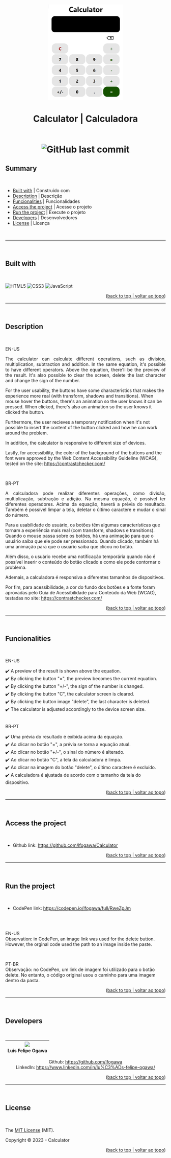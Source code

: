 
<h1 align="center">
    <img src="img.png" width="auto" height="300" alt="Chronometer by Luís Felipe Ogawa"></img><br><br>
    Calculator | Calculadora

<br>
<br>

![GitHub last commit](https://img.shields.io/github/last-commit/lfogawa/Calculator)

</h1>

## Summary
<br>

* [Built with](#built-with) | Construído com
* [Description](#description) | Descrição
* [Funcionalities](#funcionalities) | Funcionalidades
* [Access the project](#access-the-project) | Acesse o projeto
* [Run the project](#run-the-project) | Execute o projeto
* [Developers](#developers) | Desenvolvedores
* [License](#license) | Licença

<br>

---

<br>

## Built with

<br>

![HTML5](https://img.shields.io/badge/html5-%23E34F26.svg?style=for-the-badge&logo=html5&logoColor=white)
![CSS3](https://img.shields.io/badge/css3-%231572B6.svg?style=for-the-badge&logo=css3&logoColor=white)
![JavaScript](https://img.shields.io/badge/javascript-%23323330.svg?style=for-the-badge&logo=javascript&logoColor=%23F7DF1E)
<br>

<p align="right">(<a href="#summary">back to top | voltar ao topo</a>)</p>

---

<br>

## Description
<br>
<p>
  EN-US
</p>

<p align="justify">
  The calculator can calculate different operations, such as division, multiplication, subtraction and addition. In the same equation, it's possible to have different operators. Above the equation, there'll be the preview of the result. It's also possible to clear the screen, delete the last character and change the sign of the number.

  For the user usability, the buttons have some characteristics that makes the experience more real (with transform, shadows and transitions). When mouse hover the buttons, there's an animation so the user knows it can be pressed. When clicked, there's also an animation so the user knows it clicked the button.
  
  Furthermore, the user recieves a temporary notification when it's not possible to insert the content of the button clicked and how he can work around the problem.

  In addition, the calculator is responsive to different size of devices.

  Lastly, for accessibility, the color of the background of the buttons and the font were approved by the Web Content Accessibility Guideline (WCAG), tested on the site: https://contrastchecker.com/
</p>

<br>

<p>
  BR-PT
</p>

<p align="justify">
  A calculadora pode realizar diferentes operações, como divisão, multiplicação, subtração e adição. Na mesma equação, é possível ter diferentes operadores. Acima da equação, haverá a prévia do resultado. Também é possível limpar a tela, deletar o último caractere e mudar o sinal do número.

  Para a usabilidade do usuário, os botões têm algumas características que tornam a experiência mais real (com transform, shadows e transitions). Quando o mouse passa sobre os botões, há uma animação para que o usuário saiba que ele pode ser pressionado. Quando clicado, também há uma animação para que o usuário saiba que clicou no botão.

  Além disso, o usuário recebe uma notificação temporária quando não é possível inserir o conteúdo do botão clicado e como ele pode contornar o problema.

  Ademais, a calculadora é responsiva a diferentes tamanhos de dispositivos.

  Por fim, para acessibilidade, a cor do fundo dos botões e a fonte foram aprovadas pelo Guia de Acessibilidade para Conteúdo da Web (WCAG), testadas no site: https://contrastchecker.com/
</p>

<p align="right">(<a href="#summary">back to top | voltar ao topo</a>)</p>

---

<br>

## Funcionalities

<br>

<p>
  EN-US
</p>

✔️ A preview of the result is shown above the equation.<br>
✔️ By clicking the button "=", the preview becomes the current equation.<br>
✔️ By clicking the button "+/-", the sign of the number is changed.<br>
✔️ By clicking the button "C", the calculator screen is cleared.<br>
✔️ By clicking the button image "delete", the last character is deleted.<br>
✔️ The calculator is adjusted accordingly to the device screen size.<br>
<br>

<p>
  BR-PT
</p>

✔️ Uma prévia do resultado é exibida acima da equação.<br>
✔️ Ao clicar no botão "=", a prévia se torna a equação atual.<br>
✔️ Ao clicar no botão "+/-", o sinal do número é alterado.<br>
✔️ Ao clicar no botão "C", a tela da calculadora é limpa.<br>
✔️ Ao clicar na imagem do botão "delete", o último caractere é excluído.<br>
✔️ A calculadora é ajustada de acordo com o tamanho da tela do dispositivo.<br>

<p align="right">(<a href="#summary">back to top | voltar ao topo</a>)</p>

---

<br>

## Access the project

<br>

* Github link: https://github.com/lfogawa/Calculator

<p align="right">(<a href="#summary">back to top | voltar ao topo</a>)</p>

---

<br>

## Run the project

<br>

* CodePen link: https://codepen.io/lfogawa/full/RweZpJm
<br>
<br>

EN-US<br>
Observation: in CodePen, an image link was used for the delete button. However, the orginal code used the path to an image inside the paste.<br>

<br>

PT-BR<br>
Observação: no CodePen, um link de imagem foi utilizado para o botão delete. No entanto, o código original usou o caminho para uma imagem dentro da pasta.<br>


<p align="right">(<a href="#summary">back to top | voltar ao topo</a>)</p>

---

<br>

## Developers

<br>

<div align="center">

| <img src="https://avatars.githubusercontent.com/u/94766274?s=400&u=6f60eb332344c8284ad28ed4e240522e4cc35e0e&v=4" width=115><br>Luís Felipe Ogawa|
| :---: |

Github: https://github.com/lfogawa <br>
LinkedIn: https://www.linkedin.com/in/lu%C3%ADs-felipe-ogawa/ <br>

</div>

<p align="right">(<a href="#summary">back to top | voltar ao topo</a>)</p>

---

<br>

## License

<br>

The [MIT License]() (MIT).

Copyright ©️ 2023 - Calculator

<p align="right">(<a href="#summary">back to top | voltar ao topo</a>)</p>